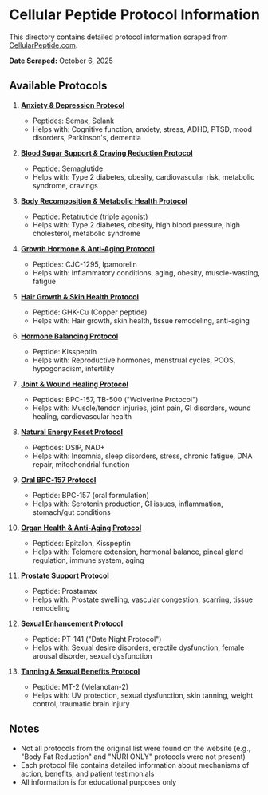 # Cellular Peptide Protocol Information

This directory contains detailed protocol information scraped from [CellularPeptide.com](https://cellularpeptide.com/pages/information-page).

**Date Scraped:** October 6, 2025

## Available Protocols

1. **[Anxiety & Depression Protocol](01-anxiety-depression.md)**
   - Peptides: Semax, Selank
   - Helps with: Cognitive function, anxiety, stress, ADHD, PTSD, mood disorders, Parkinson's, dementia

2. **[Blood Sugar Support & Craving Reduction Protocol](02-blood-sugar-support-craving-reduction.md)**
   - Peptide: Semaglutide
   - Helps with: Type 2 diabetes, obesity, cardiovascular risk, metabolic syndrome, cravings

3. **[Body Recomposition & Metabolic Health Protocol](03-body-recomposition-metabolic-health.md)**
   - Peptide: Retatrutide (triple agonist)
   - Helps with: Type 2 diabetes, obesity, high blood pressure, high cholesterol, metabolic syndrome

4. **[Growth Hormone & Anti-Aging Protocol](04-growth-hormone-anti-aging.md)**
   - Peptides: CJC-1295, Ipamorelin
   - Helps with: Inflammatory conditions, aging, obesity, muscle-wasting, fatigue

5. **[Hair Growth & Skin Health Protocol](05-hair-growth-skin-health.md)**
   - Peptide: GHK-Cu (Copper peptide)
   - Helps with: Hair growth, skin health, tissue remodeling, anti-aging

6. **[Hormone Balancing Protocol](06-hormone-balancing.md)**
   - Peptide: Kisspeptin
   - Helps with: Reproductive hormones, menstrual cycles, PCOS, hypogonadism, infertility

7. **[Joint & Wound Healing Protocol](07-joint-wound-healing.md)**
   - Peptides: BPC-157, TB-500 ("Wolverine Protocol")
   - Helps with: Muscle/tendon injuries, joint pain, GI disorders, wound healing, cardiovascular health

8. **[Natural Energy Reset Protocol](08-natural-energy-reset.md)**
   - Peptides: DSIP, NAD+
   - Helps with: Insomnia, sleep disorders, stress, chronic fatigue, DNA repair, mitochondrial function

9. **[Oral BPC-157 Protocol](09-oral-bpc-157.md)**
   - Peptide: BPC-157 (oral formulation)
   - Helps with: Serotonin production, GI issues, inflammation, stomach/gut conditions

10. **[Organ Health & Anti-Aging Protocol](10-organ-health-anti-aging.md)**
    - Peptides: Epitalon, Kisspeptin
    - Helps with: Telomere extension, hormonal balance, pineal gland regulation, immune system, aging

11. **[Prostate Support Protocol](11-prostate-support.md)**
    - Peptide: Prostamax
    - Helps with: Prostate swelling, vascular congestion, scarring, tissue remodeling

12. **[Sexual Enhancement Protocol](12-sexual-enhancement.md)**
    - Peptide: PT-141 ("Date Night Protocol")
    - Helps with: Sexual desire disorders, erectile dysfunction, female arousal disorder, sexual dysfunction

13. **[Tanning & Sexual Benefits Protocol](13-tanning-sexual-benefits.md)**
    - Peptide: MT-2 (Melanotan-2)
    - Helps with: UV protection, sexual dysfunction, skin tanning, weight control, traumatic brain injury

## Notes

- Not all protocols from the original list were found on the website (e.g., "Body Fat Reduction" and "NURI ONLY" protocols were not present)
- Each protocol file contains detailed information about mechanisms of action, benefits, and patient testimonials
- All information is for educational purposes only
